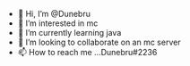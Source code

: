 - 👋 Hi, I’m @Dunebru
- 👀 I’m interested in mc
- 🌱 I’m currently learning java
- 💞️ I’m looking to collaborate on an mc server
- 📫 How to reach me ...Dunebru#2236
<!---
Dunebru/Dunebru is a ✨ special ✨ repository because its `README.md` (this file) appears on your GitHub profile.
You can click the Preview link to take a look at your changes.
--->
